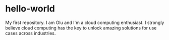 # hello-world
My first repository.
I am Olu and I'm a cloud computing enthusiast. 
I strongly believe cloud computing has the key to unlock amazing solutions for use cases across industries.

